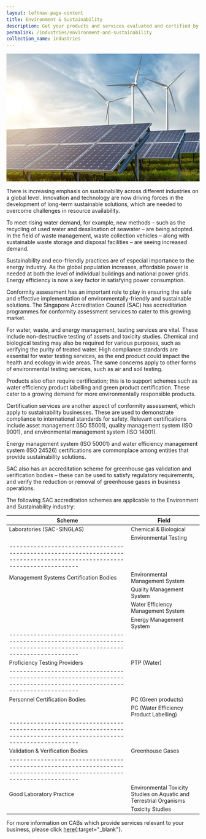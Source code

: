 ```yaml
---
layout: leftnav-page-content
title: Environment & Sustainability
description: Get your products and services evaluated and certified by a Singapore Accreditation Council (SAC)-accredited Conformity Assessment Body (CAB).
permalink: /industries/environment-and-sustainability
collection_name: industries
---
```


![Environment & Sustainability](/images/industries/environment-and-sustainability.jpg)

There is increasing emphasis on sustainability across different industries on a global level. Innovation and technology are now driving forces in the development of long-term sustainable solutions, which are needed to overcome challenges in resource availability.

To meet rising water demand, for example, new methods – such as the recycling of used water and desalination of seawater – are being adopted. In the field of waste management, waste collection vehicles – along with sustainable waste storage and disposal facilities – are seeing increased demand. 

Sustainability and eco-friendly practices are of especial importance to the energy industry. As the global population increases, affordable power is needed at both the level of individual buildings and national power grids. Energy efficiency is now a key factor in satisfying power consumption.

Conformity assessment has an important role to play in ensuring the safe and effective implementation of environmentally-friendly and sustainable solutions. The Singapore Accreditation Council (SAC) has accreditation programmes for conformity assessment services to cater to this growing market.

For water, waste, and energy management, testing services are vital. These include non-destructive testing of assets and toxicity studies. Chemical and biological testing may also be required for various purposes, such as verifying the purity of treated water. High compliance standards are essential for water testing services, as the end product could impact the health and ecology in wide areas. The same concerns apply to other forms of environmental testing services, such as air and soil testing.

Products also often require certification; this is to support schemes such as water efficiency product labelling and green product certification. These cater to a growing demand for more environmentally responsible products. 

Certification services are another aspect of conformity assessment, which apply to sustainability businesses. These are used to demonstrate compliance to international standards for safety. Relevant certifications include asset management (ISO 55001), quality management system (ISO 9001), and environmental management system (ISO 14001). 

Energy management system (ISO 50001) and water efficiency management system (ISO 24526) certifications are commonplace among entities that provide sustainability solutions.

SAC also has an accreditation scheme for greenhouse gas validation and verification bodies – these can be used to satisfy regulatory requirements, and verify the reduction or removal of greenhouse gases in business operations.

The following SAC accreditation schemes are applicable to the Environment and Sustainability industry:

| Scheme                                          | Field                                                               |
|-------------------------------------------------|---------------------------------------------------------------------|
| Laboratories (SAC-SINGLAS)                      | Chemical & Biological                                               |
|                                                 | Environmental Testing                                               |
|-----------------------------------------------------------------------------------------------------------------------|
| Management Systems Certification Bodies         | Environmental Management System                                     |
|                                                 | Quality Management System                                           |
|                                                 | Water Efficiency Management System                                  |
|                                                 | Energy Management System                                            |
|-----------------------------------------------------------------------------------------------------------------------|
| Proficiency Testing Providers                   | PTP (Water)                                                         |
|-----------------------------------------------------------------------------------------------------------------------|
| Personnel Certification Bodies                  | PC (Green products)                                                 |
|                                                 | PC (Water Efficiency Product Labelling)                             |
|-----------------------------------------------------------------------------------------------------------------------|
| Validation & Verification Bodies                | Greenhouse Gases                                                    |
|-----------------------------------------------------------------------------------------------------------------------|
| Good Laboratory Practice                        | Environmental Toxicity Studies on Aquatic and Terrestrial Organisms |
|                                                 | Toxicity Studies                                                    |

For more information on CABs which provide services relevant to your business, please click [here](/services/accreditation-services){:target="_blank"}.
